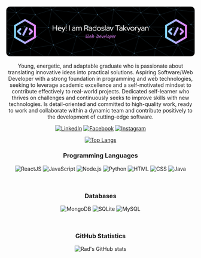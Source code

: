 ![Github Banner](https://github.com/Radoslav22/Radoslav22/blob/main/assets/github-header-image.png)

<!--
**Radoslav22/Radoslav22** is a ✨ _special_ ✨ repository because its `README.md` (this file) appears on your GitHub profile.

Here are some ideas to get you started:

- 🔭 I’m currently working on ...
- 🌱 I’m currently learning ...
- 👯 I’m looking to collaborate on ...
- 🤔 I’m looking for help with ...
- 💬 Ask me about ...
- 📫 How to reach me: ...
- 😄 Pronouns: ...
- ⚡ Fun fact: ...
-->
<div align="center">
 
Young, energetic, and adaptable graduate who is passionate about translating innovative ideas into practical solutions. Aspiring Software/Web Developer with a strong foundation in programming and web technologies, seeking to leverage academic excellence and a self-motivated mindset to contribute effectively to real-world projects. Dedicated self-learner who thrives on challenges and continuously seeks to improve skills with new technologies. Is detail-oriented and committed to high-quality work, ready to work and collaborate within a dynamic team and contribute positively to the development of cutting-edge software.
</div>

<div align="center">
 
<a href="https://www.linkedin.com/in/radoslav-takvoryan-4807b01b8/"><img src="https://img.icons8.com/bubbles/50/000000/linkedin.png" alt="LinkedIn"/></a>
<a href="https://www.facebook.com/rado0o0o0"><img src="https://img.icons8.com/bubbles/50/000000/facebook-new.png" alt="Facebook"/></a>
<a href="https://www.instagram.com/radoo0o/"><img src="https://img.icons8.com/bubbles/50/000000/instagram.png" alt="Instagram"/></a>
</div>
<div align="center">
 
 [![Top Langs](https://github-readme-stats.vercel.app/api/top-langs/?username=Radoslav22&layout=compact&theme=algolia&exclude=.vim)](https://github.com/anuraghazra/github-readme-stats) <br>
 
</div>

<div align="center">
<h3>Programming Languages</h3>
 
![ReactJS](https://img.shields.io/badge/React-20232A?style=for-the-badge&logo=react&logoColor=61DAFB)
![JavaScript](https://img.shields.io/badge/JavaScript-F7DF1E?style=for-the-badge&logo=javascript&logoColor=black)
![Node.js](https://img.shields.io/badge/Node.js-43853D?style=for-the-badge&logo=node.js&logoColor=white)
![Python](https://img.shields.io/badge/Python-14354C?style=for-the-badge&logo=python&logoColor=white)
![HTML](https://img.shields.io/badge/HTML5-E34F26?style=for-the-badge&logo=html5&logoColor=white)
![CSS](https://img.shields.io/badge/CSS3-1572B6?style=for-the-badge&logo=css3&logoColor=white)
![Java](https://img.shields.io/badge/Java-ED8B00?style=for-the-badge&logo=openjdk&logoColor=white)
 </div>
<br>


<div align="center">
<h3>Databases</h3>
 
![MongoDB](	https://img.shields.io/badge/MongoDB-4EA94B?style=for-the-badge&logo=mongodb&logoColor=white)
![SQLite](https://img.shields.io/badge/SQLite-07405E?style=for-the-badge&logo=sqlite&logoColor=white)
![MySQL](https://img.shields.io/badge/MySQL-005C84?style=for-the-badge&logo=mysql&logoColor=white)

</div>
<br>
<div align="center">
<h3> GitHub Statistics </h3>
 
![Rad's GitHub stats](https://github-readme-stats.vercel.app/api?username=Radoslav22&theme=algolia&show_icons=true)

</div>


